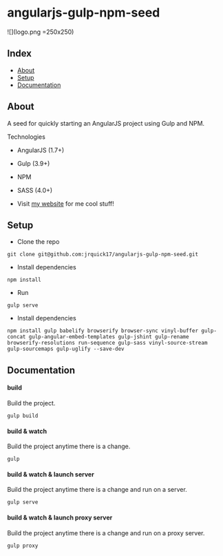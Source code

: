 # angularjs-gulp-npm-seed
  
![](logo.png =250x250)

## Index ##

* [About](#about)
* [Setup](#setup)
* [Documentation](#documentation)

## About ##

A seed for quickly starting an AngularJS project using Gulp and NPM.
 
Technologies
* AngularJS (1.7+)
* Gulp (3.9+)
* NPM
* SASS (4.0+)

* Visit [my website](https://jrquick.com) for me cool stuff!

## Setup ##

* Clone the repo
```commandline
git clone git@github.com:jrquick17/angularjs-gulp-npm-seed.git
```

* Install dependencies
```commandline
npm install
```

* Run
```commandline
gulp serve
```

* Install dependencies

```commandline
npm install gulp babelify browserify browser-sync vinyl-buffer gulp-concat gulp-angular-embed-templates gulp-jshint gulp-rename browserify-resolutions run-sequence gulp-sass vinyl-source-stream gulp-sourcemaps gulp-uglify --save-dev
```

## Documentation

#### build
Build the project.
```commandline
gulp build
```

#### build & watch
Build the project anytime there is a change.
```commandline
gulp
```

#### build & watch & launch server
Build the project anytime there is a change and run on a server.
```commandline
gulp serve
```

#### build & watch & launch proxy server
Build the project anytime there is a change and run on a proxy server.
```commandline
gulp proxy
```

